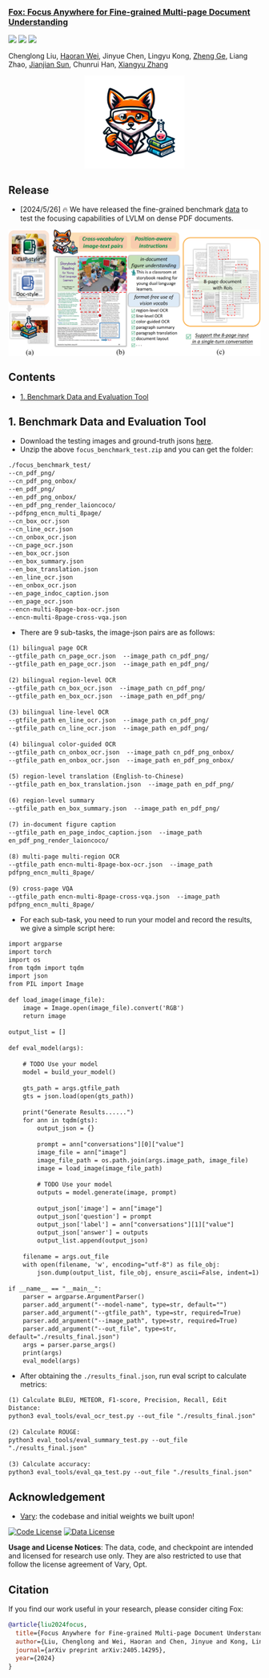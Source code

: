 <h3><a href="https://github.com/ucaslcl/Fox/blob/main/Fox_paper.pdf">Fox: Focus Anywhere for Fine-grained Multi-page Document Understanding</a></h3>
<a href="https://arxiv.org/abs/2405.14295"><img src="https://img.shields.io/badge/Paper-PDF-orange"></a> 
<a href="https://ucaslcl.github.io/foxhome/"><img src="https://img.shields.io/badge/Project-Page-Green"></a>
<!-- <a href='https://huggingface.co/kppkkp/OneChart/tree/main'><img src='https://img.shields.io/badge/%F0%9F%A4%97%20Hugging%20Face-Models-blue'></a> -->
<a href="https://zhuanlan.zhihu.com/p/699450474"><img src="https://img.shields.io/badge/zhihu-yellow"></a> 

Chenglong Liu, [Haoran Wei](https://scholar.google.com/citations?user=J4naK0MAAAAJ&hl=en), Jinyue Chen, Lingyu Kong, [Zheng Ge](https://joker316701882.github.io/), Liang Zhao, [Jianjian Sun](https://scholar.google.com/citations?user=MVZrGkYAAAAJ&hl=en), Chunrui Han, [Xiangyu Zhang](https://scholar.google.com/citations?user=yuB-cfoAAAAJ&hl=en)
	


<p align="center">
<img src="assets/Fox.png" style="width: 200px" align=center>
</p>

## Release
- [2024/5/26] 🔥 We have released the fine-grained benchmark [data](https://drive.google.com/file/d/1dYll_BBuJIefvHmLHmgJZsg6Qkfzi4gj/view?usp=sharing) to test the focusing capabilities of LVLM on dense PDF documents.


<p align="center">
<img src="assets/intro_00.png" style="width: 700px" align=center>
</p>


## Contents
- [1. Benchmark Data and Evaluation Tool](#1-benchmark-data-and-evaluation-tool)



## 1. Benchmark Data and Evaluation Tool
- Download the testing images and ground-truth jsons [here](https://drive.google.com/file/d/1dYll_BBuJIefvHmLHmgJZsg6Qkfzi4gj/view?usp=sharing).
- Unzip the above `focus_benchmark_test.zip` and you can get the folder:
```
./focus_benchmark_test/
--cn_pdf_png/
--cn_pdf_png_onbox/
--en_pdf_png/
--en_pdf_png_onbox/
--en_pdf_png_render_laioncoco/
--pdfpng_encn_multi_8page/
--cn_box_ocr.json
--cn_line_ocr.json
--cn_onbox_ocr.json
--cn_page_ocr.json
--en_box_ocr.json
--en_box_summary.json
--en_box_translation.json
--en_line_ocr.json
--en_onbox_ocr.json
--en_page_indoc_caption.json
--en_page_ocr.json
--encn-multi-8page-box-ocr.json
--encn-multi-8page-cross-vqa.json
```
- There are 9 sub-tasks, the image-json pairs are as follows:
```
(1) bilingual page OCR
--gtfile_path cn_page_ocr.json  --image_path cn_pdf_png/
--gtfile_path en_page_ocr.json  --image_path en_pdf_png/

(2) bilingual region-level OCR
--gtfile_path cn_box_ocr.json  --image_path cn_pdf_png/
--gtfile_path en_box_ocr.json  --image_path en_pdf_png/

(3) bilingual line-level OCR
--gtfile_path en_line_ocr.json  --image_path cn_pdf_png/
--gtfile_path cn_line_ocr.json  --image_path en_pdf_png/

(4) bilingual color-guided OCR
--gtfile_path cn_onbox_ocr.json  --image_path cn_pdf_png_onbox/
--gtfile_path en_onbox_ocr.json  --image_path en_pdf_png_onbox/

(5) region-level translation (English-to-Chinese)
--gtfile_path en_box_translation.json  --image_path en_pdf_png/

(6) region-level summary
--gtfile_path en_box_summary.json  --image_path en_pdf_png/

(7) in-document figure caption
--gtfile_path en_page_indoc_caption.json  --image_path en_pdf_png_render_laioncoco/

(8) multi-page multi-region OCR
--gtfile_path encn-multi-8page-box-ocr.json  --image_path pdfpng_encn_multi_8page/

(9) cross-page VQA
--gtfile_path encn-multi-8page-cross-vqa.json  --image_path pdfpng_encn_multi_8page/
```
- For each sub-task, you need to run your model and record the results, we give a simple script here:
```
import argparse
import torch
import os
from tqdm import tqdm
import json
from PIL import Image

def load_image(image_file):
    image = Image.open(image_file).convert('RGB')
    return image

output_list = []

def eval_model(args):

    # TODO Use your model
    model = build_your_model()

    gts_path = args.gtfile_path
    gts = json.load(open(gts_path))

    print("Generate Results......")
    for ann in tqdm(gts):
        output_json = {}
        
        prompt = ann["conversations"][0]["value"]
        image_file = ann["image"] 
        image_file_path = os.path.join(args.image_path, image_file)
        image = load_image(image_file_path)
        
        # TODO Use your model
        outputs = model.generate(image, prompt)

        output_json['image'] = ann["image"]
        output_json['question'] = prompt 
        output_json['label'] = ann["conversations"][1]["value"]
        output_json['answer'] = outputs
        output_list.append(output_json)

    filename = args.out_file
    with open(filename, 'w', encoding="utf-8") as file_obj:
        json.dump(output_list, file_obj, ensure_ascii=False, indent=1)

if __name__ == "__main__":
    parser = argparse.ArgumentParser()
    parser.add_argument("--model-name", type=str, default="")
    parser.add_argument("--gtfile_path", type=str, required=True)
    parser.add_argument("--image_path", type=str, required=True)
    parser.add_argument("--out_file", type=str, default="./results_final.json")
    args = parser.parse_args()
    print(args)
    eval_model(args)
```
- After obtaining the `./results_final.json`, run eval script to calculate metrics:
   
```
(1) Calculate BLEU, METEOR, F1-score, Precision, Recall, Edit Distance:
python3 eval_tools/eval_ocr_test.py --out_file "./results_final.json"

(2) Calculate ROUGE:
python3 eval_tools/eval_summary_test.py --out_file "./results_final.json"

(3) Calculate accuracy:
python3 eval_tools/eval_qa_test.py --out_file "./results_final.json"
```


## Acknowledgement
- [Vary](https://github.com/Ucas-HaoranWei/Vary): the codebase and initial weights we built upon!

[![Code License](https://img.shields.io/badge/Code%20License-Apache_2.0-green.svg)](https://github.com/tatsu-lab/stanford_alpaca/blob/main/LICENSE)
[![Data License](https://img.shields.io/badge/Data%20License-CC%20By%20NC%204.0-red.svg)](https://github.com/tatsu-lab/stanford_alpaca/blob/main/DATA_LICENSE)

**Usage and License Notices**: The data, code, and checkpoint are intended and licensed for research use only. They are also restricted to use that follow the license agreement of Vary, Opt. 


## Citation
If you find our work useful in your research, please consider citing Fox:
```bibtex
@article{liu2024focus,
  title={Focus Anywhere for Fine-grained Multi-page Document Understanding},
  author={Liu, Chenglong and Wei, Haoran and Chen, Jinyue and Kong, Lingyu and Ge, Zheng and Zhu, Zining and Zhao, Liang and Sun, Jianjian and Han, Chunrui and Zhang, Xiangyu},
  journal={arXiv preprint arXiv:2405.14295},
  year={2024}
}
```
